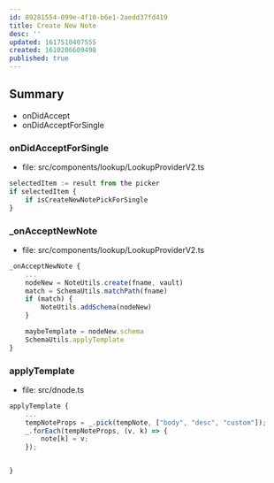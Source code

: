 ```yaml
---
id: 89281554-099e-4f10-b6e1-2aedd37fd419
title: Create New Note
desc: ''
updated: 1617510407555
created: 1610206609498
published: true
---
```



## Summary
- onDidAccept
- onDidAcceptForSingle

### onDidAcceptForSingle
- file: src/components/lookup/LookupProviderV2.ts

```ts
selectedItem := result from the picker
if selectedItem {
    if isCreateNewNotePickForSingle
}
```


### _onAcceptNewNote
- file: src/components/lookup/LookupProviderV2.ts

```ts
_onAcceptNewNote {
    ...
    nodeNew = NoteUtils.create(fname, vault)
    match = SchemaUtils.matchPath(fname)
    if (match) {
        NoteUtils.addSchema(nodeNew)
    }

    maybeTemplate = nodeNew.schema
    SchemaUtils.applyTemplate
}

```

### applyTemplate
- file: src/dnode.ts

```ts
applyTemplate {
    ...
    tempNoteProps = _.pick(tempNote, ["body", "desc", "custom"]);
    _.forEach(tempNoteProps, (v, k) => {
        note[k] = v;
    });


}

```
